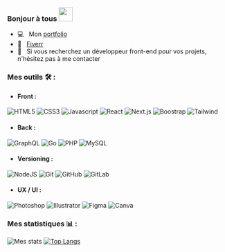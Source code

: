 ### Bonjour à tous <img src="https://media.giphy.com/media/hvRJCLFzcasrR4ia7z/giphy.gif" width="32px">

- 💻 &nbsp; Mon [portfolio](https://ryan-pina.com/)
- 💼 &nbsp; [Fiverr](https://www.fiverr.com/n95ryan)
- 💬 &nbsp; Si vous recherchez un développeur front-end pour vos projets, n'hésitez pas à me contacter

### Mes outils 🛠 :
  - #### Front :
![HTML5](https://img.shields.io/badge/HTML5-orange?style=for-the-badge&logo=html5&logoColor=white&color=rgb(227%2C%2079%2C%2038))
![CSS3](https://img.shields.io/badge/CSS3-blue?style=for-the-badge&logo=css3&logoColor=white&color=%231572B6)
![Javascript](https://img.shields.io/badge/Javascript-blue?style=for-the-badge&logo=javascript&logoColor=%23F7DF1E&color=grey)
![React](https://img.shields.io/badge/React-blue?style=for-the-badge&logo=react&logoColor=grey&color=%2361DAFB)
![Next.js](https://img.shields.io/badge/Next.js-black?style=for-the-badge&logo=nextdotjs&logoColor=white&color=%23000000)
![Boostrap](https://img.shields.io/badge/Bootstrap-black?style=for-the-badge&logo=bootstrap&logoColor=white&color=%237952B3)
![Tailwind](https://img.shields.io/badge/Tailwind-blue?style=for-the-badge&logo=tailwindcss&logoColor=white&color=%2306B6D4)

  - #### Back :
![GraphQL](https://img.shields.io/badge/GraphQL-black?style=for-the-badge&logo=graphql&logoColor=white&color=%23E10098)
![Go](https://img.shields.io/badge/GO-black?style=for-the-badge&logo=go&logoColor=white&color=%2300ADD8)
![PHP](https://img.shields.io/badge/PHP-black?style=for-the-badge&logo=php&logoColor=white&color=%23777BB4)
![MySQL](https://img.shields.io/badge/MySQL-black?style=for-the-badge&logo=mysql&logoColor=white&color=%234479A1)


  - #### Versioning :
![NodeJS](https://img.shields.io/badge/NodeJS-black?style=for-the-badge&logo=nodedotjs&logoColor=white&color=%23339933)
![Git](https://img.shields.io/badge/Git-black?style=for-the-badge&logo=git&logoColor=white&color=%23F05032)
![GitHub](https://img.shields.io/badge/GitHub-black?style=for-the-badge&logo=github&logoColor=white&color=%23181717)
![GitLab](https://img.shields.io/badge/GitLab-black?style=for-the-badge&logo=gitlab&logoColor=white&color=%23FC6D26)


- #### UX / UI :
![Photoshop](https://img.shields.io/badge/Photoshop-black?style=for-the-badge&logo=adobephotoshop&logoColor=white&color=%2331A8FF)
![Illustrator](https://img.shields.io/badge/Illustrator-black?style=for-the-badge&logo=adobeillustrator&logoColor=white&color=%23FF9A00)
![Figma](https://img.shields.io/badge/Figma-black?style=for-the-badge&logo=figma&logoColor=white&color=%23F24E1E)
![Canva](https://img.shields.io/badge/Canva-black?style=for-the-badge&logo=canva&logoColor=white&color=%2300C4CC)

### Mes statistiques 📊 :
![Mes stats](https://github-readme-stats.vercel.app/api?username=N95Ryan&show_icons=true&theme=tokyonight)
[![Top Langs](https://github-readme-stats.vercel.app/api/top-langs/?username=N95Ryan&layout=donut&theme=tokyonight)](https://github.com/anuraghazra/github-readme-stats)
